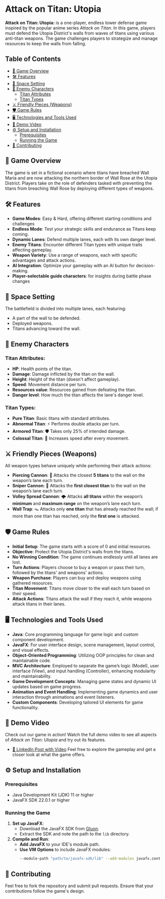 # Attack on Titan: Utopia
**Attack on Titan: Utopia:** is a one-player, endless tower defense game inspired by the popular anime series *Attack on Titan*. In this game, players must defend the Utopia District's walls from waves of titans using various anti-titan weapons. The game challenges players to strategize and manage resources to keep the walls from falling.
## Table of Contents
- [🚀 Game Overview](#-game-overview)
- [🛠 Features](#-features)
- [🏰 Space Setting](#-space-setting)
- [👺 Enemy Characters](#-enemy-characters)
   - [Titan Attributes](#titan-attributes)
   - [Titan Types](#titan-types)
- [⚔️ Friendly Pieces (Weapons)](#-friendly-pieces-weapons)
- [🛡️ Game Rules](#-game-rules)
- [🖥️ Technologies and Tools Used](#-technologies-and-tools-used)
- [🎥 Demo Video](#-demo-video)
- [⚙️ Setup and Installation](#-setup-and-installation)
   - [Prerequisites](#prerequisites)
   - [Running the Game](#running-the-game)
- [🤝 Contributing](#-contributing)
## 🚀 Game Overview
The game is set in a fictional scenario where titans have breached Wall Maria and are now attacking the northern border of Wall Rose at the Utopia District. Players take on the role of defenders tasked with preventing the titans from breaching Wall Rose by deploying different types of weapons.
## 🛠 Features
- **Game Modes**: Easy & Hard, offering different starting conditions and challenges
- **Endless Mode**: Test your strategic skills and endurance as Titans keep coming.
- **Dynamic Lanes**: Defend multiple lanes, each with its own danger level.
- **Enemy Titans**: Encounter different Titan types with unique traits affecting gameplay.
- **Weapon Variety**: Use a range of weapons, each with specific advantages and attack actions.
- **AI Integration**: Optimize your gameplay with an AI button for decision-making.
- **Player-selectable guide characters**: for insights during battle phase changes
## 🏰 Space Setting
The battlefield is divided into multiple lanes, each featuring:
- A part of the wall to be defended.
- Deployed weapons.
- Titans advancing toward the wall.
## 👺 Enemy Characters
### Titan Attributes:
- **HP**: Health points of the titan.
- **Damage**: Damage inflicted by the titan on the wall.
- **Height**: Height of the titan (doesn't affect gameplay).
- **Speed**: Movement distance per turn.
- **Resources value**: Resources gained from defeating the titan.
- **Danger level**: How much the titan affects the lane's danger level.
### Titan Types:
- **Pure Titan**: Basic titans with standard attributes.
- **Abnormal Titan**: ⚡ Performs double attacks per turn.
- **Armored Titan**: 🛡️ Takes only 25% of intended damage.
- **Colossal Titan**: 💨 Increases speed after every movement.
## ⚔️ Friendly Pieces (Weapons)
All weapon types behave uniquely while performing their attack actions:
- **Piercing Cannon**: 🎯 Attacks the closest **5 titans** to the wall on the weapon’s lane each turn.
- **Sniper Cannon**: 🔭 Attacks the **first closest titan** to the wall on the weapon’s lane each turn.
- **Volley Spread Cannon**: 🌩️ Attacks **all titans** within the weapon’s **minimum** and **maximum range** on the weapon’s lane each turn.
- **Wall Trap**: 🪤 Attacks only **one titan** that has already reached the wall; if more than one titan has reached, only the **first one** is attacked.
## 🛡️ Game Rules
- **Initial Setup**: The game starts with a score of 0 and initial resources.
- **Objective**: Protect the Utopia District's walls from the titans.
- **No Winning Condition**: The game continues endlessly until all lanes are lost.
- **Turn Actions**: Players choose to buy a weapon or pass their turn, followed by the titans' and weapons' actions.
- **Weapon Purchase**: Players can buy and deploy weapons using gathered resources.
- **Titan Movement**: Titans move closer to the wall each turn based on their speed.
- **Attack Actions**: Titans attack the wall if they reach it, while weapons attack titans in their lanes.
## 🖥️ Technologies and Tools Used
- **Java**: Core programming language for game logic and custom component development.
- **JavaFX**: For user interface design, scene management, layout control, and visual effects.
- **Object-Oriented Programming**: Utilizing OOP principles for clean and maintainable code.
- **MVC Architecture**: Employed to separate the game’s logic (Model), user interface (View), and input handling (Controller), enhancing modularity and maintainability.
- **Game Development Concepts**: Managing game states and dynamic UI updates based on game progress.
- **Animation and Event Handling**: Implementing game dynamics and user interaction through animations and event listeners.
- **Custom Components**: Developing tailored UI elements for game functionality.
## 🎥 Demo Video
Check out our game in action! Watch the full demo video to see all aspects of *Attack on Titan: Utopia* and try out its features.
- [🔗 LinkedIn Post with Video](https://www.linkedin.com/posts/activity-7213468099470098432-5Bdz?utm_source=share&utm_medium=member_desktop)
Feel free to explore the gameplay and get a closer look at what the game offers.
## ⚙️ Setup and Installation
### Prerequisites
- Java Development Kit (JDK) 11 or higher
- JavaFX SDK 22.0.1 or higher
### Running the Game
1. **Set up JavaFX**:
    - Download the JavaFX SDK from [Gluon](https://gluonhq.com/products/javafx/).
    - Extract the SDK and note the path to the `lib` directory.
2. **Compile and Run**:
    - **Add JavaFX** to your IDE's module path.
    - **Use VM Options** to include JavaFX modules:
      ```sh
      --module-path "path/to/javafx-sdk/lib" --add-modules javafx.controls,javafx.fxml,javafx.media
      ```
## 🤝 Contributing
Feel free to fork the repository and submit pull requests. Ensure that your contributions follow the game's design.